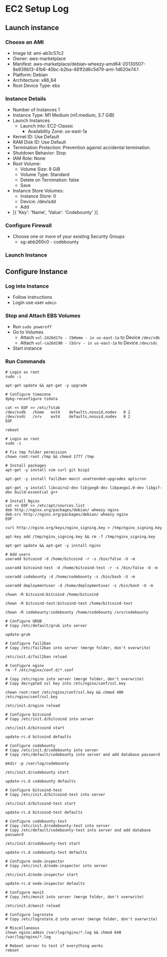 # EC2 Setup Log

## Launch instance

### Choose an AMI
* Image Id: ami-ab3c57c2
* Owner: aws-marketplace
* Manifest: aws-marketplace/debian-wheezy-amd64-20130507-8e939b13-41b6-40bc-b2ba-481f2d6c5d79-ami-1d620e74.1
* Platform: Debian
* Architecture: x86_64
* Root Device Type: ebs

### Instance Details

* Number of Instances 1
* Instance Type: M1 Medium (m1.medium, 3.7 GiB)
* Launch Instances
    * Launch into: EC2-Classic
        * Availability Zone: us-east-1a
* Kernel ID: Use Default
* RAM Disk ID: Use Default
* Termination Protection: Prevention against accidental termination.
* Shutdown Behavior: Stop
* IAM Role: None
* Root Volume:
    * Volume Size: 8 GiB
    * Volume Type: Standard
    * Delete on Termination: false
    * Save
* Instance Store Volumes:
    * Instance Store: 0
    * Device: /dev/sdd
    * Add
* [{ 'Key': 'Name', 'Value': 'Codebounty' }]

### Configure Firewall

* Choose one or more of your existing Security Groups
    * sg-abb260c0 - codebounty

### Launch Instance

## Configure Instance

### Log into Instance

* Follow instructions
* Login use user ```admin```

### Stop and Attach EBS Volumes

* Run ```sudo poweroff```
* Go to Volumes
    * Attach ```vol-2426d17e - CbHome - in us-east-1a``` to Device ```/dev/sdb```
    * Attach ```vol-ca26d190 - CbSrv - in us-east-1a``` to Device ```/dev/sdc```
* Start instance

### Run Commands

```
# Login as root
sudo -i

apt-get update && apt-get -y upgrade

# Configure timezone
dpkg-reconfigure tzdata

cat << EOF >> /etc/fstab
/dev/xvdb   /home   ext4    defaults,nosuid,nodev   0 2
/dev/xvdc   /srv    ext4    defaults,nosuid,nodev   0 2
EOF

reboot

# Login as root
sudo -i

# Fix tmp folder permission
chown root:root /tmp && chmod 1777 /tmp

# Install packages
apt-get -y install vim curl git bzip2

apt-get -y install fail2ban monit unattended-upgrades apticron

apt-get -y install libcairo2-dev libjpeg8-dev libpango1.0-dev libgif-dev build-essential g++

# Install Nginx
cat << EOF >> /etc/apt/sources.list
deb http://nginx.org/packages/debian/ wheezy nginx
deb-src http://nginx.org/packages/debian/ wheezy nginx
EOF

curl http://nginx.org/keys/nginx_signing.key > /tmp/nginx_signing.key

apt-key add /tmp/nginx_signing.key && rm -f /tmp/nginx_signing.key

apt-get update && apt-get -y install nginx

# Add users
useradd bitcoind -d /home/bitcoind -r -s /bin/false -U -m

useradd bitcoind-test -d /home/bitcoind-test -r -s /bin/false -U -m

useradd codebounty -d /home/codebounty -s /bin/bash -U -m

useradd deploymentuser -d /home/deploymentuser -s /bin/bash -U -m

chown -R bitcoind:bitcoind /home/bitcoind

chown -R bitcoind-test:bitcoind-test /home/bitcoind-test

chown -R codebounty:codebounty /home/codebounty /srv/codebounty

# Configure GRUB
# Copy /etc/default/grub into server

update-grub

# Configure fail2ban
# Copy /etc/fail2ban into server (merge folder, don't overwrite)

/etc/init.d/fail2ban reload

# Configure nginx
rm -f /etc/nginx/conf.d/*.conf

# Copy /etc/nginx into server (merge folder, don't overwrite)
# Copy decrypted ssl key into /etc/nginx/conf/ssl.key

chown root:root /etc/nginx/conf/ssl.key && chmod 400 /etc/nginx/conf/ssl.key

/etc/init.d/nginx reload

# Configure bitcoind
# Copy /etc/init.d/bitcoind into server

/etc/init.d/bitcoind start

update-rc.d bitcoind defaults

# Configure codebounty
# Copy /etc/init.d/codebounty into server
# Copy /etc/default/codebounty into server and add database password

mkdir -p /var/log/codebounty

/etc/init.d/codebounty start

update-rc.d codebounty defaults

# Configure bitcoind-test
# Copy /etc/init.d/bitcoind-test into server

/etc/init.d/bitcoind-test start

update-rc.d bitcoind-test defaults

# Configure codebounty-test
# Copy /etc/init.d/codebounty-test into server
# Copy /etc/default/codebounty-test into server and add database password

/etc/init.d/codebounty-test start

update-rc.d codebounty-test defaults

# Configure node-inspector
# Copy /etc/init.d/node-inspector into server

/etc/init.d/node-inspector start

update-rc.d node-inspector defaults

# Configure monit
# Copy /etc/monit into server (merge folder, don't overwrite)

/etc/init.d/monit reload

# Configure logrotate
# Copy /etc/logrotate.d into server (merge folder, don't overwrite)

# Miscellaneous
chown nginx:admin /var/log/nginx/*.log && chmod 640 /var/log/nginx/*.log

# Reboot server to test if everything works
reboot
```
